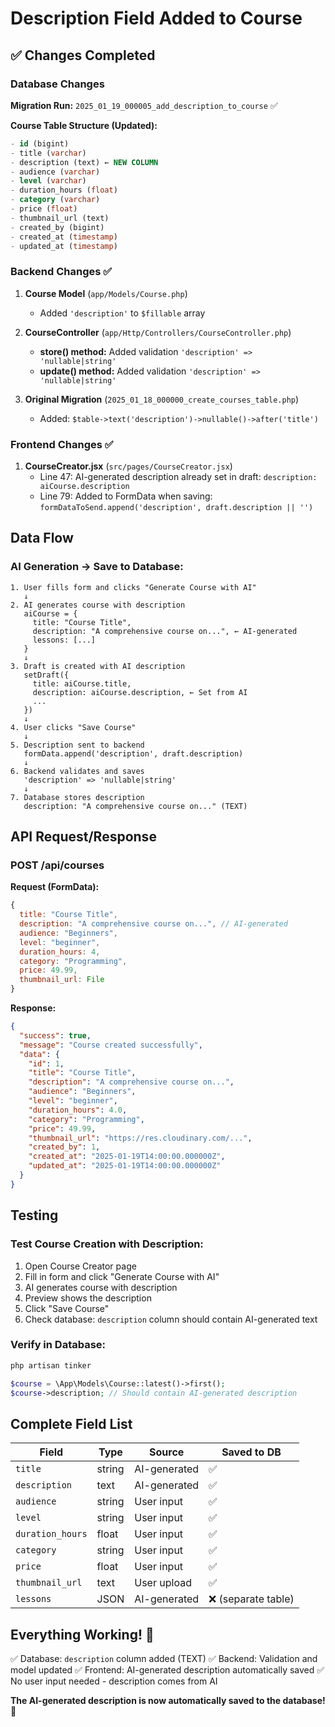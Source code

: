 # Description Field Added to Course

## ✅ Changes Completed

### Database Changes

**Migration Run:** `2025_01_19_000005_add_description_to_course` ✅

**Course Table Structure (Updated):**
```sql
- id (bigint)
- title (varchar)
- description (text) ← NEW COLUMN
- audience (varchar)
- level (varchar)
- duration_hours (float)
- category (varchar)
- price (float)
- thumbnail_url (text)
- created_by (bigint)
- created_at (timestamp)
- updated_at (timestamp)
```

### Backend Changes ✅

1. **Course Model** (`app/Models/Course.php`)
   - Added `'description'` to `$fillable` array

2. **CourseController** (`app/Http/Controllers/CourseController.php`)
   - **store() method:** Added validation `'description' => 'nullable|string'`
   - **update() method:** Added validation `'description' => 'nullable|string'`

3. **Original Migration** (`2025_01_18_000000_create_courses_table.php`)
   - Added: `$table->text('description')->nullable()->after('title')`

### Frontend Changes ✅

1. **CourseCreator.jsx** (`src/pages/CourseCreator.jsx`)
   - Line 47: AI-generated description already set in draft: `description: aiCourse.description`
   - Line 79: Added to FormData when saving: `formDataToSend.append('description', draft.description || '')`

## Data Flow

### AI Generation → Save to Database:

```
1. User fills form and clicks "Generate Course with AI"
   ↓
2. AI generates course with description
   aiCourse = {
     title: "Course Title",
     description: "A comprehensive course on...", ← AI-generated
     lessons: [...]
   }
   ↓
3. Draft is created with AI description
   setDraft({
     title: aiCourse.title,
     description: aiCourse.description, ← Set from AI
     ...
   })
   ↓
4. User clicks "Save Course"
   ↓
5. Description sent to backend
   formData.append('description', draft.description)
   ↓
6. Backend validates and saves
   'description' => 'nullable|string'
   ↓
7. Database stores description
   description: "A comprehensive course on..." (TEXT)
```

## API Request/Response

### POST /api/courses

**Request (FormData):**
```javascript
{
  title: "Course Title",
  description: "A comprehensive course on...", // AI-generated
  audience: "Beginners",
  level: "beginner",
  duration_hours: 4,
  category: "Programming",
  price: 49.99,
  thumbnail_url: File
}
```

**Response:**
```json
{
  "success": true,
  "message": "Course created successfully",
  "data": {
    "id": 1,
    "title": "Course Title",
    "description": "A comprehensive course on...",
    "audience": "Beginners",
    "level": "beginner",
    "duration_hours": 4.0,
    "category": "Programming",
    "price": 49.99,
    "thumbnail_url": "https://res.cloudinary.com/...",
    "created_by": 1,
    "created_at": "2025-01-19T14:00:00.000000Z",
    "updated_at": "2025-01-19T14:00:00.000000Z"
  }
}
```

## Testing

### Test Course Creation with Description:
1. Open Course Creator page
2. Fill in form and click "Generate Course with AI"
3. AI generates course with description
4. Preview shows the description
5. Click "Save Course"
6. Check database: `description` column should contain AI-generated text

### Verify in Database:
```bash
php artisan tinker
```

```php
$course = \App\Models\Course::latest()->first();
$course->description; // Should contain AI-generated description
```

## Complete Field List

| Field | Type | Source | Saved to DB |
|-------|------|--------|-------------|
| `title` | string | AI-generated | ✅ |
| `description` | text | AI-generated | ✅ |
| `audience` | string | User input | ✅ |
| `level` | string | User input | ✅ |
| `duration_hours` | float | User input | ✅ |
| `category` | string | User input | ✅ |
| `price` | float | User input | ✅ |
| `thumbnail_url` | text | User upload | ✅ |
| `lessons` | JSON | AI-generated | ❌ (separate table) |

## Everything Working! 🎉

✅ Database: `description` column added (TEXT)
✅ Backend: Validation and model updated
✅ Frontend: AI-generated description automatically saved
✅ No user input needed - description comes from AI

**The AI-generated description is now automatically saved to the database!** 🚀
